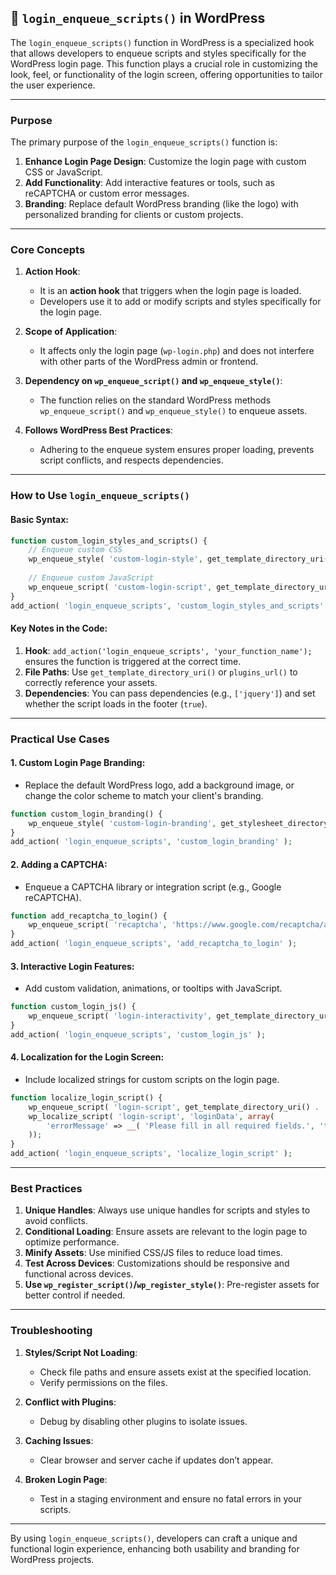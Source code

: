 ## 📌 `login_enqueue_scripts()` in WordPress

The `login_enqueue_scripts()` function in WordPress is a specialized hook that allows developers to enqueue scripts and styles specifically for the WordPress login page. This function plays a crucial role in customizing the look, feel, or functionality of the login screen, offering opportunities to tailor the user experience.

---

### **Purpose**
The primary purpose of the `login_enqueue_scripts()` function is:
1. **Enhance Login Page Design**: Customize the login page with custom CSS or JavaScript.
2. **Add Functionality**: Add interactive features or tools, such as reCAPTCHA or custom error messages.
3. **Branding**: Replace default WordPress branding (like the logo) with personalized branding for clients or custom projects.

---

### **Core Concepts**
1. **Action Hook**:  
   - It is an **action hook** that triggers when the login page is loaded. 
   - Developers use it to add or modify scripts and styles specifically for the login page.

2. **Scope of Application**:  
   - It affects only the login page (`wp-login.php`) and does not interfere with other parts of the WordPress admin or frontend.

3. **Dependency on `wp_enqueue_script()` and `wp_enqueue_style()`**:  
   - The function relies on the standard WordPress methods `wp_enqueue_script()` and `wp_enqueue_style()` to enqueue assets.

4. **Follows WordPress Best Practices**:  
   - Adhering to the enqueue system ensures proper loading, prevents script conflicts, and respects dependencies.

---

### **How to Use `login_enqueue_scripts()`**

#### **Basic Syntax**:
```php
function custom_login_styles_and_scripts() {
    // Enqueue custom CSS
    wp_enqueue_style( 'custom-login-style', get_template_directory_uri() . '/css/login-style.css' );
    
    // Enqueue custom JavaScript
    wp_enqueue_script( 'custom-login-script', get_template_directory_uri() . '/js/login-script.js', array( 'jquery' ), null, true );
}
add_action( 'login_enqueue_scripts', 'custom_login_styles_and_scripts' );
```

#### **Key Notes in the Code**:
1. **Hook**: `add_action('login_enqueue_scripts', 'your_function_name');` ensures the function is triggered at the correct time.
2. **File Paths**: Use `get_template_directory_uri()` or `plugins_url()` to correctly reference your assets.
3. **Dependencies**: You can pass dependencies (e.g., `['jquery']`) and set whether the script loads in the footer (`true`).

---

### **Practical Use Cases**
#### 1. **Custom Login Page Branding**:
   - Replace the default WordPress logo, add a background image, or change the color scheme to match your client's branding.
   ```php
   function custom_login_branding() {
       wp_enqueue_style( 'custom-login-branding', get_stylesheet_directory_uri() . '/css/custom-login.css' );
   }
   add_action( 'login_enqueue_scripts', 'custom_login_branding' );
   ```

#### 2. **Adding a CAPTCHA**:
   - Enqueue a CAPTCHA library or integration script (e.g., Google reCAPTCHA).
   ```php
   function add_recaptcha_to_login() {
       wp_enqueue_script( 'recaptcha', 'https://www.google.com/recaptcha/api.js', array(), null, true );
   }
   add_action( 'login_enqueue_scripts', 'add_recaptcha_to_login' );
   ```

#### 3. **Interactive Login Features**:
   - Add custom validation, animations, or tooltips with JavaScript.
   ```php
   function custom_login_js() {
       wp_enqueue_script( 'login-interactivity', get_template_directory_uri() . '/js/login-interactivity.js', array( 'jquery' ), null, true );
   }
   add_action( 'login_enqueue_scripts', 'custom_login_js' );
   ```

#### 4. **Localization for the Login Screen**:
   - Include localized strings for custom scripts on the login page.
   ```php
   function localize_login_script() {
       wp_enqueue_script( 'login-script', get_template_directory_uri() . '/js/login.js', array( 'jquery' ), null, true );
       wp_localize_script( 'login-script', 'loginData', array(
           'errorMessage' => __( 'Please fill in all required fields.', 'textdomain' )
       ));
   }
   add_action( 'login_enqueue_scripts', 'localize_login_script' );
   ```

---

### **Best Practices**
1. **Unique Handles**: Always use unique handles for scripts and styles to avoid conflicts.
2. **Conditional Loading**: Ensure assets are relevant to the login page to optimize performance.
3. **Minify Assets**: Use minified CSS/JS files to reduce load times.
4. **Test Across Devices**: Customizations should be responsive and functional across devices.
5. **Use `wp_register_script()`/`wp_register_style()`**: Pre-register assets for better control if needed.

---

### **Troubleshooting**
1. **Styles/Script Not Loading**:  
   - Check file paths and ensure assets exist at the specified location.  
   - Verify permissions on the files.

2. **Conflict with Plugins**:  
   - Debug by disabling other plugins to isolate issues.

3. **Caching Issues**:  
   - Clear browser and server cache if updates don’t appear.

4. **Broken Login Page**:  
   - Test in a staging environment and ensure no fatal errors in your scripts.

---

By using `login_enqueue_scripts()`, developers can craft a unique and functional login experience, enhancing both usability and branding for WordPress projects.
